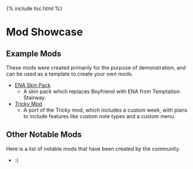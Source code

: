 {% include toc.html %}
# Mod Showcase

## Example Mods

These mods were created primarily for the purpose of demonstration, and can be used as a template to create your own mods.

* [ENA Skin Pack](https://github.com/EnigmaEngine/ModCore-ENA-Skin-Pack)
  - A skin pack which replaces Boyfriend with ENA from Temptation Stairway.
* [Tricky Mod](https://github.com/EnigmaEngine/ModCore-Tricky-Mod)
  - A port of the Tricky mod, which includes a custom week, with plans to include features like custom note types and a custom menu.

## Other Notable Mods

Here is a list of notable mods that have been created by the community.

* :(
